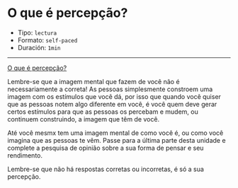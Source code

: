 # O que é percepção?

* Tipo: `lectura`
* Formato: `self-paced`
* Duración: `1min`

***

[O que é percepção?](https://vimeo.com/377534147/)

Lembre-se que a imagem mental que fazem de você não é necessariamente a correta! As pessoas simplesmente constroem uma imagem com os estímulos que você dá, por isso que quando você quiser que as pessoas notem algo diferente em você, é você quem deve gerar certos estímulos para que as pessoas os percebam e mudem, ou continuem construindo, a imagem que têm de você.

Até você mesmx tem uma imagem mental de como você é, ou como você imagina que as pessoas te vêm. Passe para a última parte desta unidade e complete a pesquisa de opinião sobre a sua forma de pensar e seu rendimento.

Lembre-se que não há respostas corretas ou incorretas, é só a sua percepção.
